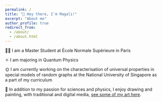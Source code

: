 ```yaml
---
permalink: /
title: "👋 Hey there, I'm Magali!"
excerpt: "About me"
author_profile: true
redirect_from: 
  - /about/
  - /about.html
---
```



👩‍🎓 I am a Master Student at École Normale Supérieure in Paris

⚛️ I am majoring in Quantum Physics

🌞 I am currently working on the characterisation of universal properties in special models of random graphs at the National University of Singapore as a part of my curriculum

🌈 In addition to my passion for sciences and physics, I enjoy drawing and painting, with traditional and digital media, [see some of my art here](https://www.instagram.com/iromagz/).
